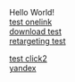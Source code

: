 <html>
<head>
</head>
<body>
Hello World!
  <br>
<a href="https://magazineluiza.onelink.me/589508454/c74c42fd">test onelink</a>
<br>
<a href="https://www.pokerstars.pt/artrack/downloadservice?pid=Affiliate&af_sub3=977988474062149&af_sub4=ams--none__btag--a_91120b_960c&af_ref=961461746-1551174898-1564501148&siteid=PT&brand=PokerStars">download test</a>
  <br>
  <a href="https://app.appsflyer.com/com.smartsheet.android?pid=AppsFlyer_Test&c=Test&af_dp=https%3A%2F%2Fapp.smartsheet.com%2Ffavorites&af_force_dp=true&is_retargeting=true&advertising_id=3ac8ea57-a963-499e-a493-82dffd445218">retargeting test</a>
  <br>
  
<a href="https://app.appsflyer.com/id551367321?af_siteid=test_siteid&af_cost_currency=USD&af_cost_value=0.00&af_sub_siteid=test_sub_siteid&af_sub1=test_sub1&af_c_id=test_c_id&pid=taptica_int&af_click_lookback=7d&tt_cid=test_tt_cid&tt_adv_id=test_tt_adv_id&idfa=E4BE1A57-6334-4B94-A006-34CC148561A7&sha1_idfa=F46C7BD3822A8A4F0F25B3639F14B02B5681B694&mac=&sha1_mac=&clickid=test_clickid&af_ip=&af_ua=&af_lang=&is_incentivized=false&c=MCSPODIA024_AlwaysOn_Acquisition_Network_Taptica_RON_ES_iOS_Banners_MultipleSizes&af_adset=Taptica_eDreams_ES_iOS&af_ad=ODIA007_Discount_WestminsterBridge_Offwiththecode_Getiton_Spanish_StaticBanner_NA_Landscape_MultipleSizes">test click2</a>
<br>
<a href="https://app.appsflyer.com/id1081866547?pid=yandexdirect_int&af_click_lookback=7d&clickid=test_clickid&ios_ifa=&c=test_c&idfa=E4BE1A57-6334-4B94-A006-34CC148561A7">yandex</a>
<br>
</body>
</html>
